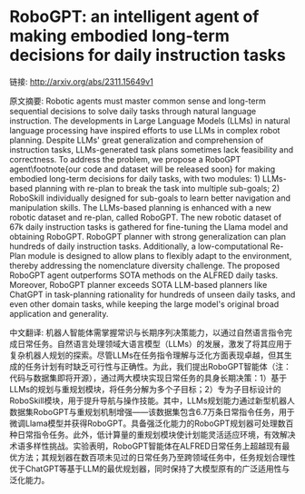 # RoboGPT: an intelligent agent of making embodied long-term decisions for daily instruction tasks

链接: http://arxiv.org/abs/2311.15649v1

原文摘要:
Robotic agents must master common sense and long-term sequential decisions to
solve daily tasks through natural language instruction. The developments in
Large Language Models (LLMs) in natural language processing have inspired
efforts to use LLMs in complex robot planning. Despite LLMs' great
generalization and comprehension of instruction tasks, LLMs-generated task
plans sometimes lack feasibility and correctness. To address the problem, we
propose a RoboGPT agent\footnote{our code and dataset will be released soon}
for making embodied long-term decisions for daily tasks, with two modules: 1)
LLMs-based planning with re-plan to break the task into multiple sub-goals; 2)
RoboSkill individually designed for sub-goals to learn better navigation and
manipulation skills. The LLMs-based planning is enhanced with a new robotic
dataset and re-plan, called RoboGPT. The new robotic dataset of 67k daily
instruction tasks is gathered for fine-tuning the Llama model and obtaining
RoboGPT. RoboGPT planner with strong generalization can plan hundreds of daily
instruction tasks. Additionally, a low-computational Re-Plan module is designed
to allow plans to flexibly adapt to the environment, thereby addressing the
nomenclature diversity challenge. The proposed RoboGPT agent outperforms SOTA
methods on the ALFRED daily tasks. Moreover, RoboGPT planner exceeds SOTA
LLM-based planners like ChatGPT in task-planning rationality for hundreds of
unseen daily tasks, and even other domain tasks, while keeping the large
model's original broad application and generality.

中文翻译:
机器人智能体需掌握常识与长期序列决策能力，以通过自然语言指令完成日常任务。自然语言处理领域大语言模型（LLMs）的发展，激发了将其应用于复杂机器人规划的探索。尽管LLMs在任务指令理解与泛化方面表现卓越，但其生成的任务计划有时缺乏可行性与正确性。为此，我们提出RoboGPT智能体（注：代码与数据集即将开源），通过两大模块实现日常任务的具身长期决策：1）基于LLMs的规划与重规划模块，将任务分解为多个子目标；2）专为子目标设计的RoboSkill模块，用于提升导航与操作技能。其中，LLMs规划能力通过新型机器人数据集RoboGPT与重规划机制增强——该数据集包含6.7万条日常指令任务，用于微调Llama模型并获得RoboGPT。具备强泛化能力的RoboGPT规划器可处理数百种日常指令任务。此外，低计算量的重规划模块使计划能灵活适应环境，有效解决术语多样性挑战。实验表明，RoboGPT智能体在ALFRED日常任务上超越现有最优方法；其规划器在数百项未见过的日常任务乃至跨领域任务中，任务规划合理性优于ChatGPT等基于LLM的最优规划器，同时保持了大模型原有的广泛适用性与泛化能力。
